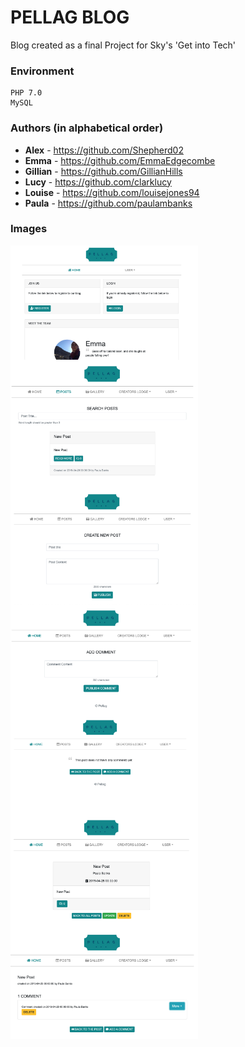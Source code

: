 # PELLAG BLOG

Blog created as a final Project for Sky's 'Get into Tech'

### Environment

```
PHP 7.0
MySQL
```

### Authors (in alphabetical order)

* **Alex** - https://github.com/Shepherd02
* **Emma** - https://github.com/EmmaEdgecombe
* **Gillian** - https://github.com/GillianHills
* **Lucy** - https://github.com/clarklucy
* **Louise** - https://github.com/louisejones94
* **Paula** - https://github.com/paulambanks

### Images

<section>
<img title="Home Page" align="left" src=https://github.com/EmmaEdgecombe/Pellag/blob/master/PELLAG-screenshots/Home-page.png width="300px">
<img title="All Posts" align="left" src=https://github.com/EmmaEdgecombe/Pellag/blob/master/PELLAG-screenshots/all-post-list.png width="300px">
</section>
  
<section>
<img title="Create Post" align="left" src=https://github.com/EmmaEdgecombe/Pellag/blob/master/PELLAG-screenshots/create-post.png width="300px">
<img title="New Comment" align="left" src=https://github.com/EmmaEdgecombe/Pellag/blob/master/PELLAG-screenshots/new-comment.png width="300px">
</section>

<section>
<img title="No Comments" align="left" src=https://github.com/EmmaEdgecombe/Pellag/blob/master/PELLAG-screenshots/no-comments.png width="300px">
<img title="Post Read" align="left" src=https://github.com/EmmaEdgecombe/Pellag/blob/master/PELLAG-screenshots/post-read.png width="300px">
</section>

<section>
<img title="Post Comments" align="left" src=https://github.com/EmmaEdgecombe/Pellag/blob/master/PELLAG-screenshots/post-somments.png width="300px">
</section>

